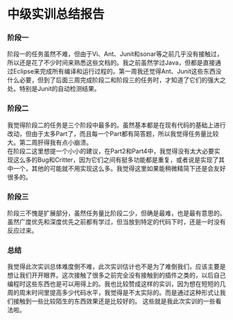 # 中级实训总结报告
### 阶段一
阶段一的任务虽然不难，但由于Vi、Ant、Junit和sonar等之前几乎没有接触过，所以还是花了不少时间来熟悉这些文档的。我之前虽然学过Java，但都是直接通过Eclipse来完成所有编译和运行过程的。第一周我还觉得Ant、Junit这些东西没什么必要，但到了后面三周完成阶段二和阶段三的任务时，才知道了它们的强大之处。特别是Junit的自动检测结果。

### 阶段二
我觉得阶段二的任务是三个阶段中最多的。虽然基本都是在现有代码的基础上进行改动，但由于太多Part了，而且每一个Part都有简答题，所以我觉得任务量比较大。第二周肝得我有点小崩溃。<br>
在阶段二这里想提一个小小的建议，在Part2和Part4中，我觉得没有太大必要实现这么多的Bug和Critter，因为它们之间有挺多功能都是重复，或者说是实现了其中一个，其他的可能就不用实现这么多。我觉得这里如果能稍微精简下还是会友好很多的。

### 阶段三
阶段三不愧是扩展部分，虽然任务量比阶段二少，但确是最难，也是最有意思的。虽然广度优先和深度优先之前都有学过，但当放到特定的代码下时，还是一时没有反应过来。<br>

### 总结
我觉得此次实训总体难度倒不难，此次实训估计也不是为了难倒我们，应该主要是想让我们开开眼界。这次接触了很多之前完全没有接触到的插件之类的，以后自己编程时这些东西也是可以用得上的。我也比较赞成这样的实训，因为想在短短的几周的周末时间里提高多少代码水平，我觉得是不太实际的。而是通过这种形式让我们接触到一些比较陌生的东西效果还是比较好的。
这些就是我此次实训的一些看法啦。